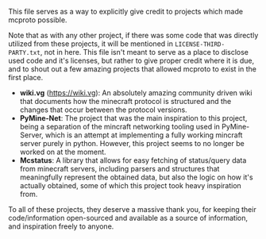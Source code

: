 This file serves as a way to explicitly give credit to projects which made mcproto possible.

Note that as with any other project, if there was some code that was directly utilized from these projects, it will be
mentioned in `LICENSE-THIRD-PARTY.txt`, not in here. This file isn't meant to serve as a place to disclose used code
and it's licenses, but rather to give proper credit where it is due, and to shout out a few amazing projects that
allowed mcproto to exist in the first place.

- **wiki.vg** (<https://wiki.vg>): An absolutely amazing community driven wiki that documents how the minecraft protocol is
  structured and the changes that occur between the protocol versions.
- **PyMine-Net**: The project that was the main inspiration to this project, being a separation of the mincraft networking
  tooling used in PyMine-Server, which is an attempt at implementing a fully working mincraft server purely in python.
  However, this project seems to no longer be worked on at the moment.
- **Mcstatus**: A library that allows for easy fetching of status/query data from minecraft servers, including parsers and
  structures that meaningfully represent the obtained data, but also the logic on how it's actually obtained, some of
  which this project took heavy inspiration from.


To all of these projects, they deserve a massive thank you, for keeping their code/information open-sourced and
available as a source of information, and inspiration freely to anyone.
